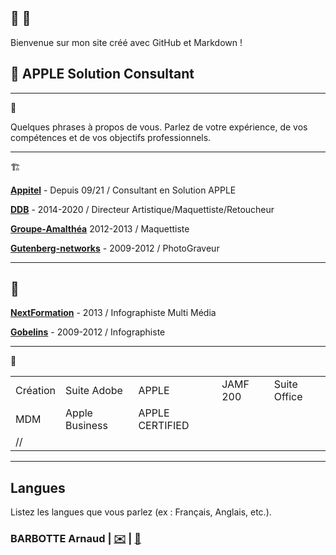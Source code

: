
## 🐙 🧇
Bienvenue sur mon site créé avec GitHub et Markdown !
##  APPLE Solution Consultant

---
👤

Quelques phrases à propos de vous. Parlez de votre expérience, de vos compétences et de vos objectifs professionnels.

---
🏗️

**[Appitel](https://www.appitel.fr)** - Depuis 09/21 / Consultant en Solution APPLE

**[DDB](https://www.ddb.fr)** - 2014-2020 / Directeur Artistique/Maquettiste/Retoucheur

**[Groupe-Amalthéa](https://www.groupe-amalthea.fr)** 2012-2013 / Maquettiste

**[Gutenberg-networks](https://www.gutenberg.agency/)** - 2009-2012 / PhotoGraveur

---
## 🏫

**[NextFormation](https://nextformation.com/)** - 2013 / Infographiste Multi Média

**[Gobelins](https://www.gobelins.fr/)** - 2009-2012 / Infographiste

---
💼

|   |   |   |   |   |
|---|---|---|---|---|
| Création  |  Suite Adobe | APPLE  | JAMF 200  |  Suite Office |
| MDM  | Apple Business  |  APPLE CERTIFIED |   |   |
// |   |   |   |   |   |

---

## Langues

Listez les langues que vous parlez (ex : Français, Anglais, etc.).

### BARBOTTE Arnaud | [✉️](mailto:votremail@example.com) | [📱](sms:+33688225022)
